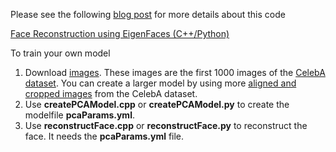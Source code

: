 Please see the following [blog post](https://www.learnopencv.com/face-reconstruction-using-eigenfaces-cpp-python/) for more details about this code

[Face Reconstruction using EigenFaces (C++/Python)](https://www.learnopencv.com/face-reconstruction-using-eigenfaces-cpp-python/)

To train your own model 
1. Download [images](http://www.learnopencv.com/wp-content/uploads/2018/01/CalebA-1000-images.zip). These images are the first 1000 images of the [CelebA dataset](http://mmlab.ie.cuhk.edu.hk/projects/CelebA.html). You can create a larger model by using more [aligned and cropped images](https://www.dropbox.com/sh/8oqt9vytwxb3s4r/AADIKlz8PR9zr6Y20qbkunrba/Img/img_align_celeba.zip?dl=0) from the CelebA dataset. 
2. Use **createPCAModel.cpp** or **createPCAModel.py** to create the modelfile **pcaParams.yml**.
3. Use **reconstructFace.cpp** or **reconstructFace.py** to reconstruct the face. It needs the **pcaParams.yml** file. 
